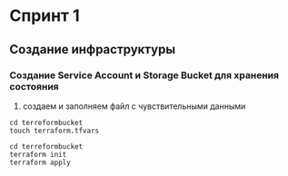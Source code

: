 # Спринт 1
## Создание инфраструктуры

### Создание Service Account и Storage Bucket для хранения состояния

1. создаем и заполняем файл с чувствительными данными

```console
cd terreformbucket
touch terraform.tfvars
```

```console
cd terreformbucket
terraform init
terraform apply
```
